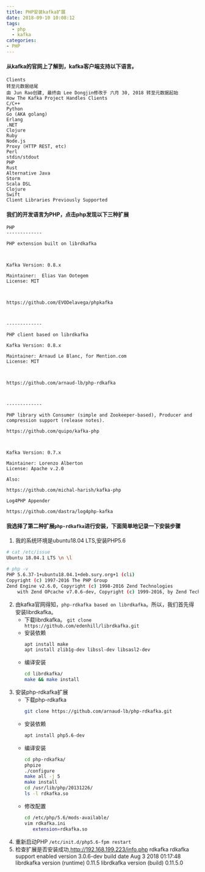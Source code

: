 ```yaml
---
title: PHP安装kafka扩展
date: 2018-09-10 10:08:12
tags:
  - php
  - kafka
categories: 
- PHP
---
```

#### 从kafka的官网上了解到，kafka客户端支持以下语言。
```
Clients
转至元数据结尾
由 Jun Rao创建, 最终由 Lee Dongjin修改于 六月 30, 2018 转至元数据起始
How The Kafka Project Handles Clients
C/C++
Python
Go (AKA golang)
Erlang
.NET
Clojure
Ruby
Node.js
Proxy (HTTP REST, etc)
Perl
stdin/stdout
PHP
Rust
Alternative Java
Storm
Scala DSL 
Clojure
Swift
Client Libraries Previously Supported
```
#### 我们的开发语言为PHP，点击php发现以下三种扩展
```
PHP
-------------

PHP extension built on librdkafka

 

Kafka Version: 0.8.x

Maintainer:  Elias Van Ootegem
License: MIT

 

https://github.com/EVODelavega/phpkafka

 

-------------

PHP client based on librdkafka

Kafka Version: 0.8.x

Maintainer: Arnaud Le Blanc, for Mention.com
License: MIT

 

https://github.com/arnaud-lb/php-rdkafka

 

-------------

PHP library with Consumer (simple and Zookeeper-based), Producer and compression support (release notes).

https://github.com/quipo/kafka-php

 

Kafka Version: 0.7.x

Maintainer: Lorenzo Alberton
License: Apache v.2.0

Also:

https://github.com/michal-harish/kafka-php

Log4PHP Appender

https://github.com/dastra/log4php-kafka
```
#### 我选择了第二种扩展`php-rdkafka`进行安装，下面简单地记录一下安装步骤
1. 我的系统环境是ubuntu18.04 LTS,安装PHP5.6
```bash
# cat /etc/issue
Ubuntu 18.04.1 LTS \n \l

# php -v
PHP 5.6.37-1+ubuntu18.04.1+deb.sury.org+1 (cli)
Copyright (c) 1997-2016 The PHP Group
Zend Engine v2.6.0, Copyright (c) 1998-2016 Zend Technologies
    with Zend OPcache v7.0.6-dev, Copyright (c) 1999-2016, by Zend Technologies
```
2. 由kafka官网得知，`php-rdkafka based on librdkafka`。所以，我们首先得安装librdkafka。
   * 下载librdkafka。
      `git clone  https://github.com/edenhill/librdkafka.git`
   * 安装依赖
      ```bash
      apt install make
      apt install zlib1g-dev libssl-dev libsasl2-dev
      ```
   * 编译安装
      ```bash
      cd librdkafka/
      make && make install
      ```
3. 安装php-rdkafka扩展
   * 下载php-rdkafka 
     ```bash
     git clone https://github.com/arnaud-lb/php-rdkafka.git
     ```
   * 安装依赖
     ```bash
     apt install php5.6-dev
     ```
   * 编译安装
     ```bash
     cd php-rdkafka/
     phpize
     ./configure
     make all -j 5
     make install
     cd /usr/lib/php/20131226/
     ls -l rdkafka.so
     ```
   * 修改配置
     ```bash
     cd /etc/php/5.6/mods-available/
     vim rdkafka.ini
        extension=rdkafka.so
     ```
4. 重新启动PHP
   `/etc/init.d/php5.6-fpm restart`
5. 检查扩展是否安装成功,http://192.168.199.223/info.php
   rdkafka
rdkafka support	enabled
version	3.0.6-dev
build date	Aug 3 2018 01:17:48
librdkafka version (runtime)	0.11.5
librdkafka version (build)	0.11.5.0